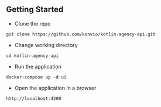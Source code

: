 ## Getting Started

- Clone the repo
```
git clone https://github.com/konvio/kotlin-agency-api.git
```
- Change working directory
```
cd kotlin-agency-api
```
- Run the application
```
docker-compose up -d ui
```
- Open the application in a browser 
```
http://localhost:4200
```
